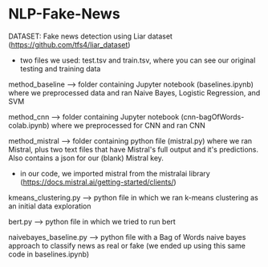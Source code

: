 # NLP-Fake-News

DATASET: Fake news detection using Liar dataset (https://github.com/tfs4/liar_dataset)
- two files we used: test.tsv and train.tsv, where you can see our original testing and training data

method_baseline --> folder containing Jupyter notebook (baselines.ipynb) where we preprocessed data and ran Naive Bayes, Logistic Regression, and SVM

method_cnn --> folder containing Jupyter notebook (cnn-bagOfWords-colab.ipynb) where we preprocessed for CNN and ran CNN

method_mistral --> folder containing python file (mistral.py) where we ran Mistral, plus two text files that have Mistral's full output and it's predictions. Also contains a json for our (blank) Mistral key.
- in our code, we imported mistral from the mistralai library (https://docs.mistral.ai/getting-started/clients/) 

kmeans_clustering.py --> python file in which we ran k-means clustering as an initial data exploration

bert.py --> python file in which we tried to run bert

naivebayes_baseline.py --> python file with a Bag of Words naive bayes approach to classify news as real or fake (we ended up using this same code in baselines.ipynb)
